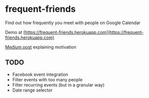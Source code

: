 # frequent-friends
Find out how frequently you meet with people on Google Calendar

Demo at [https://frequent-friends.herokuapp.com](https://frequent-friends.herokuapp.com)

[Medium post](https://medium.com/@8enmann/who-are-your-real-friends-43dbf4334abd#.nmrowqiec) explaining motivation

## TODO
* Facebook event integration
* Filter events with too many people
* Filter recurring events (but in a granular way)
* Date range selector

